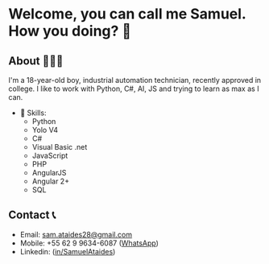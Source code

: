 # Welcome, you can call me Samuel. How you doing? 👋

<!--
**SamuelAtaides/SamuelAtaides** is a ✨ _special_ ✨ repository because its `README.md` (this file) appears on your GitHub profile.

Here are some ideas to get you started:

- 🔭 I’m currently working on ...
- 🌱 I’m currently learning ...
- 👯 I’m looking to collaborate on ...
- 🤔 I’m looking for help with ...
- 💬 Ask me about ...
- 📫 How to reach me: ...
- 😄 Pronouns: ...
- ⚡ Fun fact: ...
-->

##  About 🙋🏻‍♂️

I'm a 18-year-old boy, industrial automation technician, recently approved in college. I like to work with Python, C#, AI, JS and trying to learn as max as I can.

- 👾 Skills:
  - Python
  - Yolo V4
  - C#
  - Visual Basic .net
  - JavaScript
  - PHP
  - AngularJS
  - Angular 2+
  - SQL

## Contact 📞
- Email: sam.ataides28@gmail.com
- Mobile: +55 62 9 9634-6087 ([WhatsApp](https://api.whatsapp.com/send?phone=5562996346087))
- Linkedin: ([in/SamuelAtaides](https://www.linkedin.com/in/SamuelAtaides/))
